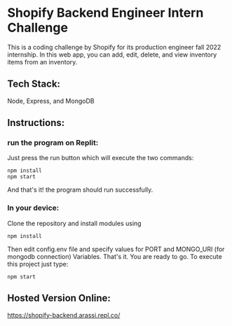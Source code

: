 
# Shopify Backend Engineer Intern Challenge

This is a coding challenge by Shopify for its production engineer fall 2022 internship. In this web app, you can add, edit, delete, and view inventory items from an inventory.

## Tech Stack:
Node, Express, and MongoDB

## Instructions:

### run the program on Replit:
Just press the run button which will execute the two commands:
```
npm install
npm start
```

And that's it! the program should run successfully. 

### In your device:
Clone the repository and install modules using 
```
npm install
```

Then edit config.env file and specify values for PORT and MONGO_URI (for mongodb connection) Variables. That's it. You are ready to go. To execute this project just type:

```
npm start
```

## Hosted Version Online:
https://shopify-backend.arassi.repl.co/

